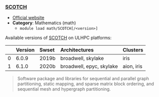 ### [SCOTCH](https://gforge.inria.fr/projects/scotch/)

* [Official website](https://gforge.inria.fr/projects/scotch/)
* __Category__: Mathematics (math)
    -  `module load math/SCOTCH[/<version>]`

Available versions of [SCOTCH](https://gforge.inria.fr/projects/scotch/) on ULHPC platforms:

|    | Version   | Swset   | Architectures            | Clusters   |
|---:|:----------|:--------|:-------------------------|:-----------|
|  0 | 6.0.9     | 2019b   | broadwell, skylake       | iris       |
|  1 | 6.1.0     | 2020b   | broadwell, epyc, skylake | aion, iris |

> Software package and libraries for sequential and parallel graph partitioning, static mapping, and sparse matrix block ordering, and sequential mesh and hypergraph partitioning.
